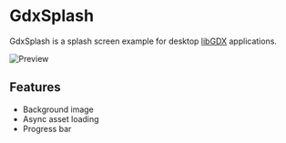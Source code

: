 # GdxSplash
GdxSplash is a splash screen example for desktop [libGDX](https://github.com/libgdx/libgdx) applications.

![Preview](https://raw.githubusercontent.com/mbrlabs/gdx-splash/master/preview.png)

## Features
- Background image
- Async asset loading
- Progress bar
